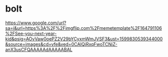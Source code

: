 # bolt
https://www.google.com/url?sa=i&url=https%3A%2F%2Fimgflip.com%2Fmemetemplate%2F164791106%2FSee-you-next-year-kid&psig=AOvVaw0oePZ2V29bYCyxmWmJVSF3&ust=1599830539344000&source=images&cd=vfe&ved=0CAIQjRxqFwoTCNiZ-anX3usCFQAAAAAdAAAAABAL
